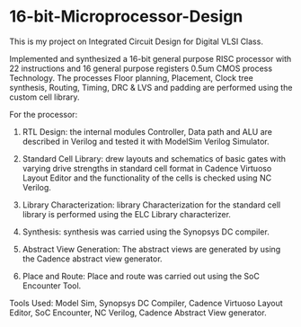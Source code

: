 # 16-bit-Microprocessor-Design
This is my project on Integrated Circuit Design for Digital VLSI Class.

Implemented and synthesized a 16-bit general purpose RISC processor with 22 instructions and 16 general purpose registers 0.5um CMOS process Technology.  The processes Floor planning, Placement, Clock tree synthesis, Routing, Timing, DRC & LVS and padding are performed using the custom cell library.

For the processor:

1. RTL Design: the internal modules Controller, Data path and ALU are described in Verilog and tested it with ModelSim Verilog Simulator.

2. Standard Cell Library: drew layouts and schematics of basic gates with varying drive strengths in standard cell format in Cadence Virtuoso Layout Editor and the functionality of the cells is checked using NC Verilog.

3. Library Characterization: library Characterization for the standard cell library is performed using the ELC Library characterizer.

4. Synthesis: synthesis was carried using the Synopsys DC compiler.

5. Abstract View Generation: The abstract views are generated by using the Cadence abstract view generator.

6. Place and Route: Place and route was carried out using the SoC Encounter Tool.

Tools Used: Model Sim, Synopsys DC Compiler, Cadence Virtuoso Layout Editor, SoC Encounter, NC Verilog, Cadence Abstract View generator.

